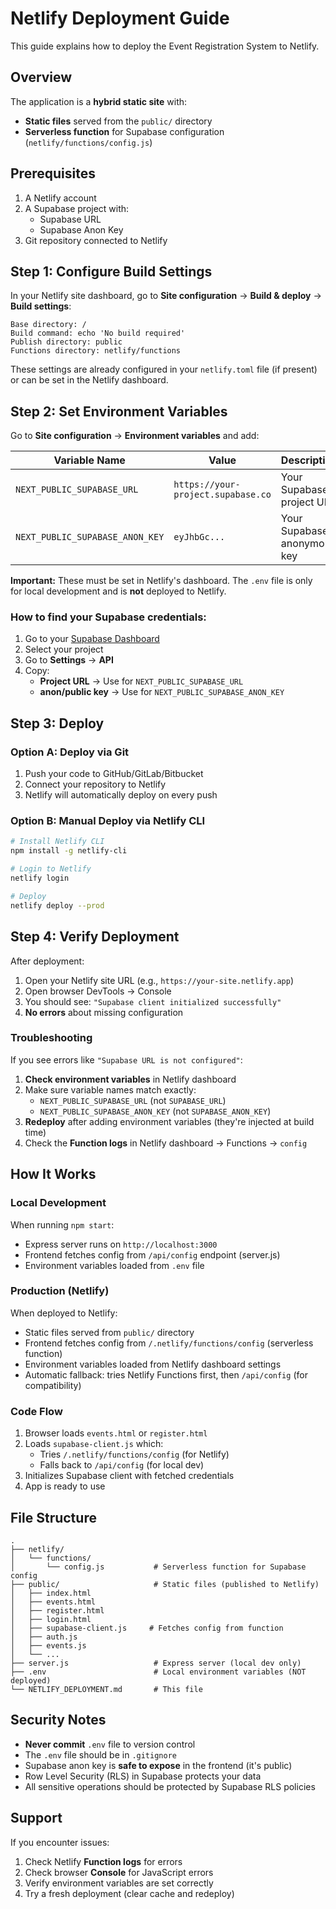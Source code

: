 # Netlify Deployment Guide

This guide explains how to deploy the Event Registration System to Netlify.

## Overview

The application is a **hybrid static site** with:
- **Static files** served from the `public/` directory
- **Serverless function** for Supabase configuration (`netlify/functions/config.js`)

## Prerequisites

1. A Netlify account
2. A Supabase project with:
   - Supabase URL
   - Supabase Anon Key
3. Git repository connected to Netlify

## Step 1: Configure Build Settings

In your Netlify site dashboard, go to **Site configuration** → **Build & deploy** → **Build settings**:

```
Base directory: /
Build command: echo 'No build required'
Publish directory: public
Functions directory: netlify/functions
```

These settings are already configured in your `netlify.toml` file (if present) or can be set in the Netlify dashboard.

## Step 2: Set Environment Variables

Go to **Site configuration** → **Environment variables** and add:

| Variable Name | Value | Description |
|--------------|-------|-------------|
| `NEXT_PUBLIC_SUPABASE_URL` | `https://your-project.supabase.co` | Your Supabase project URL |
| `NEXT_PUBLIC_SUPABASE_ANON_KEY` | `eyJhbGc...` | Your Supabase anonymous key |

**Important:** These must be set in Netlify's dashboard. The `.env` file is only for local development and is **not** deployed to Netlify.

### How to find your Supabase credentials:

1. Go to your [Supabase Dashboard](https://app.supabase.com/)
2. Select your project
3. Go to **Settings** → **API**
4. Copy:
   - **Project URL** → Use for `NEXT_PUBLIC_SUPABASE_URL`
   - **anon/public key** → Use for `NEXT_PUBLIC_SUPABASE_ANON_KEY`

## Step 3: Deploy

### Option A: Deploy via Git

1. Push your code to GitHub/GitLab/Bitbucket
2. Connect your repository to Netlify
3. Netlify will automatically deploy on every push

### Option B: Manual Deploy via Netlify CLI

```bash
# Install Netlify CLI
npm install -g netlify-cli

# Login to Netlify
netlify login

# Deploy
netlify deploy --prod
```

## Step 4: Verify Deployment

After deployment:

1. Open your Netlify site URL (e.g., `https://your-site.netlify.app`)
2. Open browser DevTools → Console
3. You should see: `"Supabase client initialized successfully"`
4. **No errors** about missing configuration

### Troubleshooting

If you see errors like `"Supabase URL is not configured"`:

1. **Check environment variables** in Netlify dashboard
2. Make sure variable names match exactly:
   - `NEXT_PUBLIC_SUPABASE_URL` (not `SUPABASE_URL`)
   - `NEXT_PUBLIC_SUPABASE_ANON_KEY` (not `SUPABASE_ANON_KEY`)
3. **Redeploy** after adding environment variables (they're injected at build time)
4. Check the **Function logs** in Netlify dashboard → Functions → `config`

## How It Works

### Local Development

When running `npm start`:
- Express server runs on `http://localhost:3000`
- Frontend fetches config from `/api/config` endpoint (server.js)
- Environment variables loaded from `.env` file

### Production (Netlify)

When deployed to Netlify:
- Static files served from `public/` directory
- Frontend fetches config from `/.netlify/functions/config` (serverless function)
- Environment variables loaded from Netlify dashboard settings
- Automatic fallback: tries Netlify Functions first, then `/api/config` (for compatibility)

### Code Flow

1. Browser loads `events.html` or `register.html`
2. Loads `supabase-client.js` which:
   - Tries `/.netlify/functions/config` (for Netlify)
   - Falls back to `/api/config` (for local dev)
3. Initializes Supabase client with fetched credentials
4. App is ready to use

## File Structure

```
.
├── netlify/
│   └── functions/
│       └── config.js           # Serverless function for Supabase config
├── public/                     # Static files (published to Netlify)
│   ├── index.html
│   ├── events.html
│   ├── register.html
│   ├── login.html
│   ├── supabase-client.js     # Fetches config from function
│   ├── auth.js
│   ├── events.js
│   └── ...
├── server.js                   # Express server (local dev only)
├── .env                        # Local environment variables (NOT deployed)
└── NETLIFY_DEPLOYMENT.md       # This file
```

## Security Notes

- **Never commit** `.env` file to version control
- The `.env` file should be in `.gitignore`
- Supabase anon key is **safe to expose** in the frontend (it's public)
- Row Level Security (RLS) in Supabase protects your data
- All sensitive operations should be protected by Supabase RLS policies

## Support

If you encounter issues:

1. Check Netlify **Function logs** for errors
2. Check browser **Console** for JavaScript errors
3. Verify environment variables are set correctly
4. Try a fresh deployment (clear cache and redeploy)
